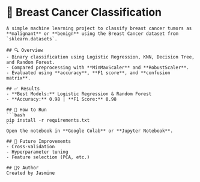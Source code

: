 # 🧠 Breast Cancer Classification

    A simple machine learning project to classify breast cancer tumors as **malignant** or **benign** using the Breast Cancer dataset from `sklearn.datasets`.

    ## 🔍 Overview
    - Binary classification using Logistic Regression, KNN, Decision Tree, and Random Forest.
    - Compared preprocessing with **MinMaxScaler** and **RobustScaler**.
    - Evaluated using **accuracy**, **F1 score**, and **confusion matrix**.

    ## ✅ Results
    - **Best Models:** Logistic Regression & Random Forest
    - **Accuracy:** 0.98 | **F1 Score:** 0.98

    ## 🚀 How to Run
    ```bash
    pip install -r requirements.txt
    ```
    Open the notebook in **Google Colab** or **Jupyter Notebook**.

    ## 📌 Future Improvements
    - Cross-validation
    - Hyperparameter tuning
    - Feature selection (PCA, etc.)

    ## 🙋‍♀️ Author
    Created by Jasmine
